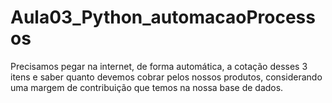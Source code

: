 # Aula03_Python_automacaoProcessos
 Precisamos pegar na internet, de forma automática, a cotação desses 3 itens e saber quanto devemos cobrar pelos nossos produtos, considerando uma margem de contribuição que temos na nossa base de dados.
